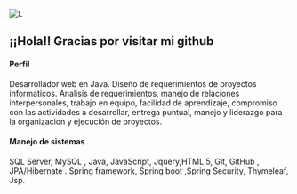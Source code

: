 ![L](https://user-images.githubusercontent.com/84203012/127754537-5a1aa163-c416-418a-b628-ae767b349e01.png)




## ¡¡Hola!! Gracias por visitar mi github
#### Perfil
Desarrollador web en Java. Diseño de requerimientos de proyectos informaticos. Analisis de requerimientos, manejo de relaciones interpersonales, trabajo en equipo, facilidad de aprendizaje, compromiso con las actividades a desarrollar, entrega puntual, manejo y liderazgo para la organizacion y ejecución de proyectos.
#### Manejo de sistemas 
SQL Server, MySQL , Java, JavaScript, Jquery,HTML 5, Git, GitHub , JPA/Hibernate . Spring framework, Spring boot ,Spring Security, Thymeleaf, Jsp.


